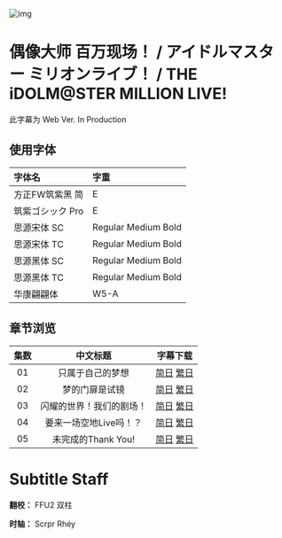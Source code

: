 ![img](https://p.inari.site/kitauji/202310/06/millionlive.jpg)

# 偶像大师 百万现场！ / アイドルマスター ミリオンライブ！ / THE iDOLM@STER MILLION LIVE!

此字幕为 Web Ver. In Production

<!-- [字体下载]() -->
## 使用字体

|字体名|字重|
|:-|:-|
|方正FW筑紫黑 简|E|
|筑紫ゴシック Pro|E|
|思源宋体 SC|Regular Medium Bold|
|思源宋体 TC|Regular Medium Bold|
|思源黑体 SC|Regular Medium Bold|
|思源黑体 TC|Regular Medium Bold|
|华康翩翩体|W5-A|

## 章节浏览
|集数|中文标题|字幕下载|
|:-:|:-:|:-:|
|01|只属于自己的梦想|[简日](<[KitaujiSub] THE iDOLM@STER MILLION LIVE! - 01.chs_jp.ass>) [繁日](<[KitaujiSub] THE iDOLM@STER MILLION LIVE! - 01.cht_jp.ass>)|
|02|梦的门扉是试镜|[简日](<[KitaujiSub] THE iDOLM@STER MILLION LIVE! - 02.chs_jp.ass>) [繁日](<[KitaujiSub] THE iDOLM@STER MILLION LIVE! - 02.cht_jp.ass>)|
|03|闪耀的世界！我们的剧场！|[简日](<[KitaujiSub] THE iDOLM@STER MILLION LIVE! - 03.chs_jp.ass>) [繁日](<[KitaujiSub] THE iDOLM@STER MILLION LIVE! - 03.cht_jp.ass>)|
|04|要来一场空地Live吗！？|[简日](<[KitaujiSub] THE iDOLM@STER MILLION LIVE! - 04.chs_jp.ass>) [繁日](<[KitaujiSub] THE iDOLM@STER MILLION LIVE! - 04.cht_jp.ass>)|
|05|未完成的Thank You!|[简日](<[KitaujiSub] THE iDOLM@STER MILLION LIVE! - 05.chs_jp.ass>) [繁日](<[KitaujiSub] THE iDOLM@STER MILLION LIVE! - 05.cht_jp.ass>)|

# Subtitle Staff

**翻校：** FFU2 双柱

**时轴：** Scrpr Rhéy
